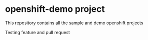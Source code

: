 # openshift-demo  project

This repository contains all the sample and demo openshift projects


Testing feature and pull request